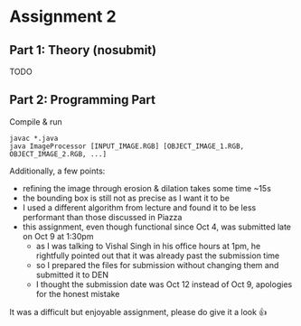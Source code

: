 # Assignment 2

## Part 1: Theory (nosubmit)

TODO

## Part 2: Programming Part

Compile & run

```
javac *.java
java ImageProcessor [INPUT_IMAGE.RGB] [OBJECT_IMAGE_1.RGB, OBJECT_IMAGE_2.RGB, ...]
```

Additionally, a few points:

- refining the image through erosion & dilation takes some time ~15s
- the bounding box is still not as precise as I want it to be
- I used a different algorithm from lecture and found it to be less performant than those discussed in Piazza
- this assignment, even though functional since Oct 4, was submitted late on Oct 9 at 1:30pm
  - as I was talking to Vishal Singh in his office hours at 1pm, he rightfully pointed out that it was already past the submission time
  - so I prepared the files for submission without changing them and submitted it to DEN
  - I thought the submission date was Oct 12 instead of Oct 9, apologies for the honest mistake

It was a difficult but enjoyable assignment, please do give it a look 👍
